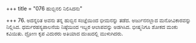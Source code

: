 +++
title = "076 ಹುಬ್ಬಿನಲಿ ನಿಲಿಸಿದನು"

+++
76. ಅದನ್ನರಿತ ಅವನು ತನ್ನ ಹುಬ್ಬಿನ ಸಂಜ್ಞೆಯಿಂದ ಭೀಮನನ್ನು ತಡೆದ. ಅರ್ಜುನನಲ್ಲಾದ ಮನೋವಿಕಾರವನ್ನು ನಿಲ್ಲಿಸಿದ. ಧರ್ಮರಹಸ್ಯಪಾಲನೆಯ ನಿಷ್ಠೆಯಿಂದ ಇಬ್ಬರ ಆಲಾಪವನ್ನು ಅಡಗಿಸಿದ. ಭೀಷ್ಮನಿಗೂ ಶೋಕದ ಮಂಕು ಕವಿಯಿತು. ದ್ರೋಣ ಕೃಪ ವಿದುರರು ಅತಿಯಾದ ದುಃಖದಲ್ಲಿ ಮುಳುಗಿದರು.